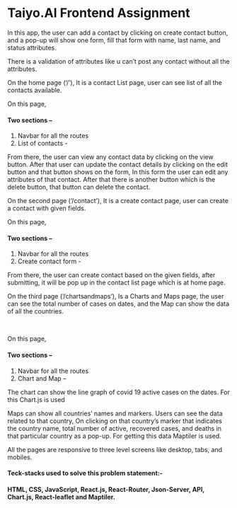 # Taiyo.AI Frontend Assignment
<p>In this app, the user can add a contact by clicking on create contact button, and a pop-up will show one form, fill that form with name, last name, and status attributes.</p>

<p>There is a validation of attributes like u can’t post any contact without all the attributes.</p>
<p>On the home page (‘/’), It is a contact List page, user can see list of all the contacts available.</p>
<p>On this page,</p>
<h4>Two sections – </h4>
<ol>
  <li>Navbar for all the routes</li>
  <li>List of contacts -</li>
</ol>
<p>From there, the user can view any contact data by clicking on the view button. After that user can update the contact details by clicking on the edit button and that button shows on the form, In this form the user can edit any attributes of that contact. After that there is another button which is the delete button, that button can delete the contact.</p>

<p>On the second page (‘/contact’), It is a create contact page, user can create a contact with given fields.</p>
<p>On this page,</p>
<h4>Two sections – </h4>
<ol>
  <li>Navbar for all the routes</li>
  <li>Create contact form -</li>
</ol>
<p>From there, the user can create contact based on the given fields, after submitting, it will be pop up in the contact list page which is at home page.</p>

<p>On the third page (‘/chartsandmaps’), Is a Charts and Maps page, the user can see the total number of cases on dates, and the Map can show the data of all the countries.</p>
<br/>
<p>On this page,</p>
<h4>Two sections – </h4> 
<ol>
  <li>Navbar for all the routes</li>
  <li>Chart and Map –</li>
</ol>
<p>The chart can show the line graph of covid 19 active cases on the dates. For this Chart.js is used</p>
<p>Maps can show all countries’ names and markers. Users can see the data related to that country, On clicking on that country’s marker that indicates the country name, total number of active, recovered cases, and deaths in that particular country as a pop-up. For getting this data Maptiler is used.</p>
<p>All the pages are responsive to three level screens like desktop, tabs, and mobiles.</p>

<h4>Teck-stacks used to solve this problem statement:-</h4>
<h4>HTML, CSS, JavaScript, React.js, React-Router, Json-Server, API, Chart.js, React-leaflet and Maptiler.</h4>